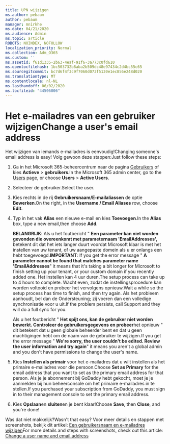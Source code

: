 ```yaml
---
title: UPN wijzigen
ms.author: pebaum
author: pebaum
manager: mnirkhe
ms.date: 04/21/2020
ms.audience: Admin
ms.topic: article
ROBOTS: NOINDEX, NOFOLLOW
localization_priority: Normal
ms.collection: Adm_O365
ms.custom: ''
ms.assetid: f61d1335-2b63-4eaf-91f6-3a773c0fd610
ms.openlocfilehash: 1bc503732b8aba2b509dc48e97434c2d4bc55c65
ms.sourcegitcommit: bc7d6f4f3c9f7060d073f5130e1ec856e248d020
ms.translationtype: MT
ms.contentlocale: nl-NL
ms.lasthandoff: 06/02/2020
ms.locfileid: "44506006"
---
```

# <a name="change-a-users-email-address"></a><span data-ttu-id="661e0-102">Het e-mailadres van een gebruiker wijzigen</span><span class="sxs-lookup"><span data-stu-id="661e0-102">Change a user's email address</span></span>

<span data-ttu-id="661e0-103">Het wijzigen van iemands e-mailadres is eenvoudig!</span><span class="sxs-lookup"><span data-stu-id="661e0-103">Changing someone's email address is easy!</span></span> <span data-ttu-id="661e0-104">Volg gewoon deze stappen:</span><span class="sxs-lookup"><span data-stu-id="661e0-104">Just follow these steps:</span></span>
  
1. <span data-ttu-id="661e0-105">Ga in het Microsoft 365-beheercentrum naar de pagina [Gebruikers](https://go.microsoft.com/fwlink/p/?linkid=834822) of kies **Actieve** \> **gebruikers**.</span><span class="sxs-lookup"><span data-stu-id="661e0-105">In the Microsoft 365 admin center, go to the [Users](https://go.microsoft.com/fwlink/p/?linkid=834822) page, or choose **Users** \> **Active Users**.</span></span>
    
2. <span data-ttu-id="661e0-106">Selecteer de gebruiker.</span><span class="sxs-lookup"><span data-stu-id="661e0-106">Select the user.</span></span>
    
3. <span data-ttu-id="661e0-107">Kies rechts in de rij **Gebruikersnaam/E-mailaliassen** de optie **Bewerken**.</span><span class="sxs-lookup"><span data-stu-id="661e0-107">On the right, in the **Username / Email Aliases** row, choose **Edit**.</span></span>
    
4. <span data-ttu-id="661e0-108">Typ in het vak **Alias** een nieuwe e-mail en kies **Toevoegen**.</span><span class="sxs-lookup"><span data-stu-id="661e0-108">In the **Alias** box, type a new email,then choose **Add**.</span></span>
    
    <span data-ttu-id="661e0-109">**BELANGRIJK**: Als u het foutbericht " **Een parameter kan niet worden gevonden die overeenkomt met parameternaam 'EmailAddresses',** betekent dit dat het iets langer duurt voordat Microsoft klaar is met het instellen van uw tenant, of uw aangepaste domein als u er onlangs een hebt toegevoegd.</span><span class="sxs-lookup"><span data-stu-id="661e0-109">**IMPORTANT**: If you get the error message " **A parameter cannot be found that matches parameter name 'EmailAddresses**" it means that it's taking a bit longer for Microsoft to finish setting up your tenant, or your custom domain if you recently added one.</span></span> <span data-ttu-id="661e0-110">Het instellen kan 4 uur duren.</span><span class="sxs-lookup"><span data-stu-id="661e0-110">The setup process can take up to 4 hours to complete.</span></span> <span data-ttu-id="661e0-111">Wacht even, zodat de instellingsprocedure kan worden voltooid en probeer het vervolgens opnieuw.</span><span class="sxs-lookup"><span data-stu-id="661e0-111">Wait a while so the setup process has time to finish, and then try again.</span></span> <span data-ttu-id="661e0-112">Als het probleem aanhoudt, bel dan de Ondersteuning; zij voeren dan een volledige synchronisatie voor u uit.</span><span class="sxs-lookup"><span data-stu-id="661e0-112">If the problem persists, call Support and they will do a full sync for you.</span></span>
    
    <span data-ttu-id="661e0-113">Als u het foutbericht " **Het spijt ons, kan de gebruiker niet worden bewerkt. Controleer de gebruikersgegevens en probeer**het opnieuw " dit betekent dat u geen globale beheerder bent en dat u geen machtigingen hebt om de naam van de gebruiker te wijzigen.</span><span class="sxs-lookup"><span data-stu-id="661e0-113">If you get the error message " **We're sorry, the user couldn't be edited. Review the user information and try again**" it means you aren't a global admin and you don't have permissions to change the user's name.</span></span>
    
5. <span data-ttu-id="661e0-114">Kies **Instellen als primair** voor het e-mailadres dat u wilt instellen als het primaire e-mailadres voor die persoon.</span><span class="sxs-lookup"><span data-stu-id="661e0-114">Choose **Set as Primary** for the email address that you want to set as the primary email address for that person.</span></span> <span data-ttu-id="661e0-115">Als je je abonnement bij GoDaddy hebt gekocht, moet je je aanmelden bij hun beheerconsole om het primaire e-mailadres in te stellen.</span><span class="sxs-lookup"><span data-stu-id="661e0-115">If you purchased your subscription from GoDaddy, you must sign in to their management console to set the primary email address.</span></span> 
    
6. <span data-ttu-id="661e0-116">Kies **Opslaan**en **sluiten**en je bent klaar!</span><span class="sxs-lookup"><span data-stu-id="661e0-116">Choose **Save**, then **Close**, and you're done!</span></span>
    
<span data-ttu-id="661e0-117">Was dat niet makkelijk?</span><span class="sxs-lookup"><span data-stu-id="661e0-117">Wasn't that easy?</span></span> <span data-ttu-id="661e0-118">Voor meer details en stappen met screenshots, bekijk dit artikel: [Een gebruikersnaam en e-mailadres wijzigen](https://docs.microsoft.com/microsoft-365/admin/add-users/change-a-user-name-and-email-address)</span><span class="sxs-lookup"><span data-stu-id="661e0-118">For more details and steps with screenshots, check out this article: [Change a user name and email address](https://docs.microsoft.com/microsoft-365/admin/add-users/change-a-user-name-and-email-address)</span></span>
  

